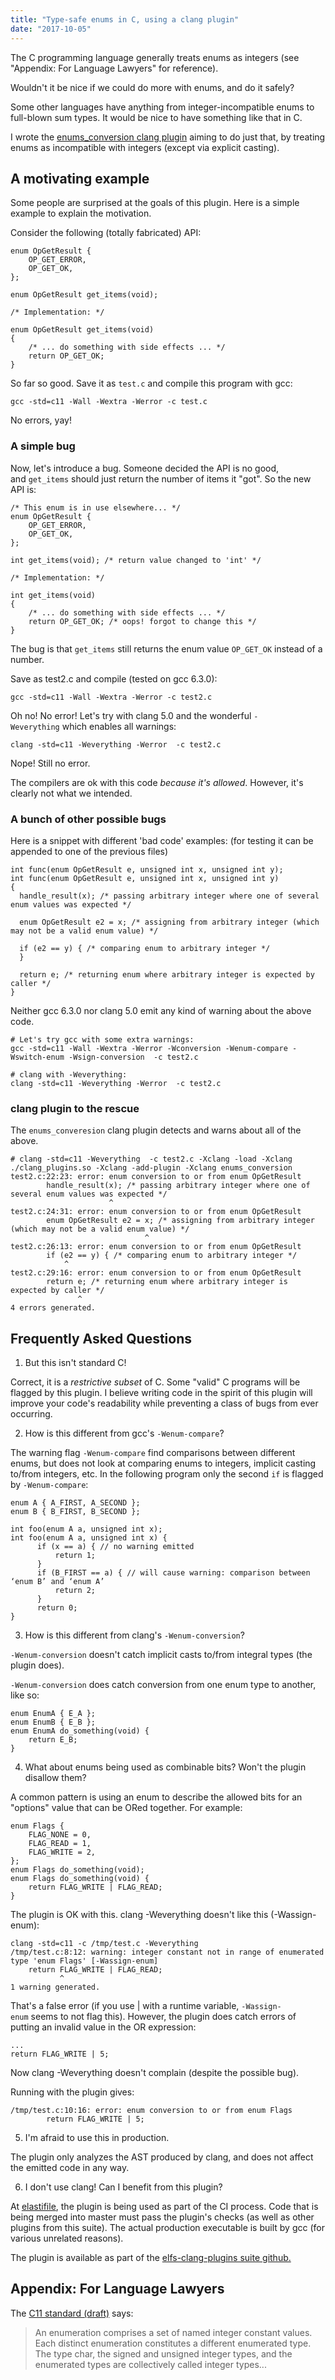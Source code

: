 ```yaml
---
title: "Type-safe enums in C, using a clang plugin"
date: "2017-10-05"
---
```


The C programming language generally treats enums as integers (see "Appendix: For Language Lawyers" for reference).

Wouldn't it be nice if we could do more with enums, and do it safely?

Some other languages have anything from integer-incompatible enums to full-blown sum types. It would be nice to have something like that in C.

I wrote the [enums\_conversion clang plugin](https://github.com/sinelaw/elfs-clang-plugins) aiming to do just that, by treating enums as incompatible with integers (except via explicit casting).

## [](https://github.com/sinelaw/elfs-clang-plugins/blob/docs/enums_conversion/README.md#a-motivating-example)A motivating example

Some people are surprised at the goals of this plugin. Here is a simple example to explain the motivation.

Consider the following (totally fabricated) API:

```
enum OpGetResult {
    OP_GET_ERROR,
    OP_GET_OK,
};

enum OpGetResult get_items(void);

/* Implementation: */

enum OpGetResult get_items(void)
{
    /* ... do something with side effects ... */
    return OP_GET_OK;
}
```

So far so good. Save it as `test.c` and compile this program with gcc:

```
gcc -std=c11 -Wall -Wextra -Werror -c test.c
```

No errors, yay!

### [](https://github.com/sinelaw/elfs-clang-plugins/blob/docs/enums_conversion/README.md#a-simple-bug)A simple bug

Now, let's introduce a bug. Someone decided the API is no good, and `get_items` should just return the number of items it "got". So the new API is:

```
/* This enum is in use elsewhere... */
enum OpGetResult {
    OP_GET_ERROR,
    OP_GET_OK,
};

int get_items(void); /* return value changed to 'int' */

/* Implementation: */

int get_items(void)
{
    /* ... do something with side effects ... */
    return OP_GET_OK; /* oops! forgot to change this */
}
```

The bug is that `get_items` still returns the enum value `OP_GET_OK` instead of a number.

Save as test2.c and compile (tested on gcc 6.3.0):

```
gcc -std=c11 -Wall -Wextra -Werror -c test2.c
```

Oh no! No error! Let's try with clang 5.0 and the wonderful `-Weverything` which enables all warnings:

```
clang -std=c11 -Weverything -Werror  -c test2.c
```

Nope! Still no error.

The compilers are ok with this code _because it's allowed_. However, it's clearly not what we intended.

### [](https://github.com/sinelaw/elfs-clang-plugins/blob/docs/enums_conversion/README.md#a-bunch-of-other-possible-bugs)A bunch of other possible bugs

Here is a snippet with different 'bad code' examples: (for testing it can be appended to one of the previous files)

```
int func(enum OpGetResult e, unsigned int x, unsigned int y);
int func(enum OpGetResult e, unsigned int x, unsigned int y)
{
  handle_result(x); /* passing arbitrary integer where one of several enum values was expected */

  enum OpGetResult e2 = x; /* assigning from arbitrary integer (which may not be a valid enum value) */

  if (e2 == y) { /* comparing enum to arbitrary integer */
  }

  return e; /* returning enum where arbitrary integer is expected by caller */
}
```

Neither gcc 6.3.0 nor clang 5.0 emit any kind of warning about the above code.

```
# Let's try gcc with some extra warnings:
gcc -std=c11 -Wall -Wextra -Werror -Wconversion -Wenum-compare -Wswitch-enum -Wsign-conversion  -c test2.c

# clang with -Weverything:
clang -std=c11 -Weverything -Werror  -c test2.c
```

### [](https://github.com/sinelaw/elfs-clang-plugins/blob/docs/enums_conversion/README.md#clang-plugin-to-the-rescue)clang plugin to the rescue

The `enums_converesion` clang plugin detects and warns about all of the above.

```
# clang -std=c11 -Weverything  -c test2.c -Xclang -load -Xclang ./clang_plugins.so -Xclang -add-plugin -Xclang enums_conversion
test2.c:22:23: error: enum conversion to or from enum OpGetResult
        handle_result(x); /* passing arbitrary integer where one of several enum values was expected */
                      ^
test2.c:24:31: error: enum conversion to or from enum OpGetResult
        enum OpGetResult e2 = x; /* assigning from arbitrary integer (which may not be a valid enum value) */
                              ^
test2.c:26:13: error: enum conversion to or from enum OpGetResult
        if (e2 == y) { /* comparing enum to arbitrary integer */
            ^
test2.c:29:16: error: enum conversion to or from enum OpGetResult
        return e; /* returning enum where arbitrary integer is expected by caller */
               ^
4 errors generated.
```

## [](https://github.com/sinelaw/elfs-clang-plugins/blob/docs/enums_conversion/README.md#frequently-asked-questions)Frequently Asked Questions

1. But this isn't standard C!

Correct, it is a _restrictive subset_ of C. Some "valid" C programs will be flagged by this plugin. I believe writing code in the spirit of this plugin will improve your code's readability while preventing a class of bugs from ever occurring.

2. How is this different from gcc's `-Wenum-compare`?

The warning flag `-Wenum-compare` find comparisons between different enums, but does not look at comparing enums to integers, implicit casting to/from integers, etc. In the following program only the second `if` is flagged by `-Wenum-compare`:

```
enum A { A_FIRST, A_SECOND };
enum B { B_FIRST, B_SECOND };

int foo(enum A a, unsigned int x);
int foo(enum A a, unsigned int x) {
      if (x == a) { // no warning emitted
          return 1;
      }
      if (B_FIRST == a) { // will cause warning: comparison between ‘enum B’ and ‘enum A’
          return 2;
      }
      return 0;
}
```

3. How is this different from clang's `-Wenum-conversion`?

`-Wenum-conversion` doesn't catch implicit casts to/from integral types (the plugin does).

`-Wenum-conversion` does catch conversion from one enum type to another, like so:

```
enum EnumA { E_A };
enum EnumB { E_B };
enum EnumA do_something(void) {
    return E_B;
}
```

4. What about enums being used as combinable bits? Won't the plugin disallow them?

A common pattern is using an enum to describe the allowed bits for an "options" value that can be ORed together. For example:

```
enum Flags {
    FLAG_NONE = 0,
    FLAG_READ = 1,
    FLAG_WRITE = 2,
};
enum Flags do_something(void);
enum Flags do_something(void) {
    return FLAG_WRITE | FLAG_READ;
}
```

The plugin is OK with this. clang -Weverything doesn't like this (-Wassign-enum):

```
clang -std=c11 -c /tmp/test.c -Weverything
/tmp/test.c:8:12: warning: integer constant not in range of enumerated type 'enum Flags' [-Wassign-enum]
    return FLAG_WRITE | FLAG_READ;
           ^
1 warning generated.
```

That's a false error (if you use | with a runtime variable, `-Wassign-enum` seems to not flag this). However, the plugin does catch errors of putting an invalid value in the OR expression:

```
...
return FLAG_WRITE | 5;
```

Now clang -Weverything doesn't complain (despite the possible bug).

Running with the plugin gives:

```
/tmp/test.c:10:16: error: enum conversion to or from enum Flags
        return FLAG_WRITE | 5;
```

5. I'm afraid to use this in production.

The plugin only analyzes the AST produced by clang, and does not affect the emitted code in any way.

6. I don't use clang! Can I benefit from this plugin?

At [elastifile](http://elastifile.com/), the plugin is being used as part of the CI process. Code that is being merged into master must pass the plugin's checks (as well as other plugins from this suite). The actual production executable is built by gcc (for various unrelated reasons).

The plugin is available as part of the [elfs-clang-plugins suite github.](https://github.com/sinelaw/elfs-clang-plugins)

## [](https://github.com/sinelaw/elfs-clang-plugins/blob/docs/enums_conversion/README.md#appendix-for-language-lawyers)Appendix: For Language Lawyers

The [C11 standard (draft)](http://www.open-std.org/jtc1/sc22/wg14/www/docs/n1570.pdf) says:

> An enumeration comprises a set of named integer constant values. Each distinct enumeration constitutes a different enumerated type. The type char, the signed and unsigned integer types, and the enumerated types are collectively called integer types...
